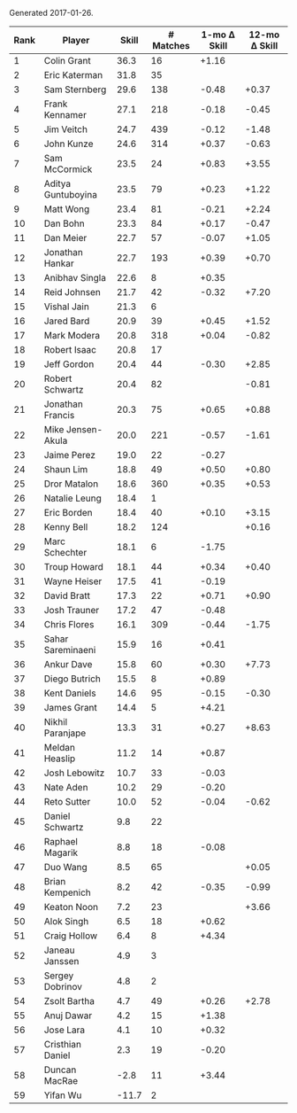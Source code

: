 Generated 2017-01-26.

| Rank | Player             | Skill | # Matches | 1-mo Δ Skill | 12-mo Δ Skill |
|------|--------------------|-------|-----------|--------------|---------------|
|    1 | Colin Grant        |  36.3 |        16 |        +1.16 |               |
|    2 | Eric Katerman      |  31.8 |        35 |              |               |
|    3 | Sam Sternberg      |  29.6 |       138 |        -0.48 |         +0.37 |
|    4 | Frank Kennamer     |  27.1 |       218 |        -0.18 |         -0.45 |
|    5 | Jim Veitch         |  24.7 |       439 |        -0.12 |         -1.48 |
|    6 | John Kunze         |  24.6 |       314 |        +0.37 |         -0.63 |
|    7 | Sam McCormick      |  23.5 |        24 |        +0.83 |         +3.55 |
|    8 | Aditya Guntuboyina |  23.5 |        79 |        +0.23 |         +1.22 |
|    9 | Matt Wong          |  23.4 |        81 |        -0.21 |         +2.24 |
|   10 | Dan Bohn           |  23.3 |        84 |        +0.17 |         -0.47 |
|   11 | Dan Meier          |  22.7 |        57 |        -0.07 |         +1.05 |
|   12 | Jonathan Hankar    |  22.7 |       193 |        +0.39 |         +0.70 |
|   13 | Anibhav Singla     |  22.6 |         8 |        +0.35 |               |
|   14 | Reid Johnsen       |  21.7 |        42 |        -0.32 |         +7.20 |
|   15 | Vishal Jain        |  21.3 |         6 |              |               |
|   16 | Jared Bard         |  20.9 |        39 |        +0.45 |         +1.52 |
|   17 | Mark Modera        |  20.8 |       318 |        +0.04 |         -0.82 |
|   18 | Robert Isaac       |  20.8 |        17 |              |               |
|   19 | Jeff Gordon        |  20.4 |        44 |        -0.30 |         +2.85 |
|   20 | Robert Schwartz    |  20.4 |        82 |              |         -0.81 |
|   21 | Jonathan Francis   |  20.3 |        75 |        +0.65 |         +0.88 |
|   22 | Mike Jensen-Akula  |  20.0 |       221 |        -0.57 |         -1.61 |
|   23 | Jaime Perez        |  19.0 |        22 |        -0.27 |               |
|   24 | Shaun Lim          |  18.8 |        49 |        +0.50 |         +0.80 |
|   25 | Dror Matalon       |  18.6 |       360 |        +0.35 |         +0.53 |
|   26 | Natalie Leung      |  18.4 |         1 |              |               |
|   27 | Eric Borden        |  18.4 |        40 |        +0.10 |         +3.15 |
|   28 | Kenny Bell         |  18.2 |       124 |              |         +0.16 |
|   29 | Marc Schechter     |  18.1 |         6 |        -1.75 |               |
|   30 | Troup Howard       |  18.1 |        44 |        +0.34 |         +0.40 |
|   31 | Wayne Heiser       |  17.5 |        41 |        -0.19 |               |
|   32 | David Bratt        |  17.3 |        22 |        +0.71 |         +0.90 |
|   33 | Josh Trauner       |  17.2 |        47 |        -0.48 |               |
|   34 | Chris Flores       |  16.1 |       309 |        -0.44 |         -1.75 |
|   35 | Sahar Sareminaeni  |  15.9 |        16 |        +0.41 |               |
|   36 | Ankur Dave         |  15.8 |        60 |        +0.30 |         +7.73 |
|   37 | Diego Butrich      |  15.5 |         8 |        +0.89 |               |
|   38 | Kent Daniels       |  14.6 |        95 |        -0.15 |         -0.30 |
|   39 | James Grant        |  14.4 |         5 |        +4.21 |               |
|   40 | Nikhil Paranjape   |  13.3 |        31 |        +0.27 |         +8.63 |
|   41 | Meldan Heaslip     |  11.2 |        14 |        +0.87 |               |
|   42 | Josh Lebowitz      |  10.7 |        33 |        -0.03 |               |
|   43 | Nate Aden          |  10.2 |        29 |        -0.20 |               |
|   44 | Reto Sutter        |  10.0 |        52 |        -0.04 |         -0.62 |
|   45 | Daniel Schwartz    |   9.8 |        22 |              |               |
|   46 | Raphael Magarik    |   8.8 |        18 |        -0.08 |               |
|   47 | Duo Wang           |   8.5 |        65 |              |         +0.05 |
|   48 | Brian Kempenich    |   8.2 |        42 |        -0.35 |         -0.99 |
|   49 | Keaton Noon        |   7.2 |        23 |              |         +3.66 |
|   50 | Alok Singh         |   6.5 |        18 |        +0.62 |               |
|   51 | Craig Hollow       |   6.4 |         8 |        +4.34 |               |
|   52 | Janeau Janssen     |   4.9 |         3 |              |               |
|   53 | Sergey Dobrinov    |   4.8 |         2 |              |               |
|   54 | Zsolt Bartha       |   4.7 |        49 |        +0.26 |         +2.78 |
|   55 | Anuj Dawar         |   4.2 |        15 |        +1.38 |               |
|   56 | Jose Lara          |   4.1 |        10 |        +0.32 |               |
|   57 | Cristhian Daniel   |   2.3 |        19 |        -0.20 |               |
|   58 | Duncan MacRae      |  -2.8 |        11 |        +3.44 |               |
|   59 | Yifan Wu           | -11.7 |         2 |              |               |
